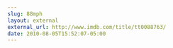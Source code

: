 ```yaml
---
slug: 88mph
layout: external
external_url: http://www.imdb.com/title/tt0088763/
date: 2010-08-05T15:52:07-05:00
---
```


